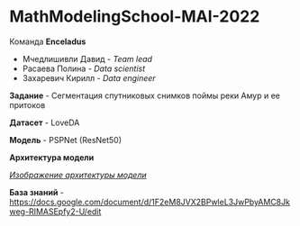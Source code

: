 # MathModelingSchool-MAI-2022

Команда **Enceladus**
- Мчедлишивли Давид - *Team lead*
- Расаева Полина - *Data scientist*
- Захаревич Кирилл - *Data engineer*

**Задание** - Сегментация спутниковых снимков поймы реки Амур и ее притоков

**Датасет** - LoveDA

**Модель** - PSPNet (ResNet50)

**Архитектура модели**

[*Изображение архитектуры модели*](https://github.com/KirZah/MathModelingSchool-MAI-2022/blob/[main]/image.png?raw=true)

**База знаний** - https://docs.google.com/document/d/1F2eM8JVX2BPwleL3JwPbyAMC8Jkweg-RIMASEpfy2-U/edit